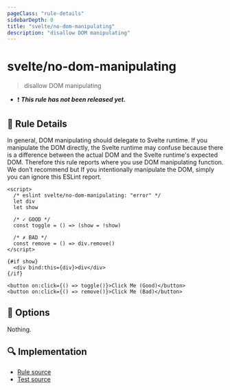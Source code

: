 ```yaml
---
pageClass: "rule-details"
sidebarDepth: 0
title: "svelte/no-dom-manipulating"
description: "disallow DOM manipulating"
---
```


# svelte/no-dom-manipulating

> disallow DOM manipulating

- :exclamation: <badge text="This rule has not been released yet." vertical="middle" type="error"> **_This rule has not been released yet._** </badge>

## :book: Rule Details

In general, DOM manipulating should delegate to Svelte runtime. If you manipulate the DOM directly, the Svelte runtime may confuse because there is a difference between the actual DOM and the Svelte runtime's expected DOM.
Therefore this rule reports where you use DOM manipulating function.
We don't recommend but If you intentionally manipulate the DOM, simply you can ignore this ESLint report.

<ESLintCodeBlock>

<!--eslint-skip-->

```svelte
<script>
  /* eslint svelte/no-dom-manipulating: "error" */
  let div
  let show

  /* ✓ GOOD */
  const toggle = () => (show = !show)

  /* ✗ BAD */
  const remove = () => div.remove()
</script>

{#if show}
  <div bind:this={div}>div</div>
{/if}

<button on:click={() => toggle()}>Click Me (Good)</button>
<button on:click={() => remove()}>Click Me (Bad)</button>
```

</ESLintCodeBlock>

## :wrench: Options

Nothing.

## :mag: Implementation

- [Rule source](https://github.com/ota-meshi/eslint-plugin-svelte/blob/main/src/rules/no-dom-manipulating.ts)
- [Test source](https://github.com/ota-meshi/eslint-plugin-svelte/blob/main/tests/src/rules/no-dom-manipulating.ts)
